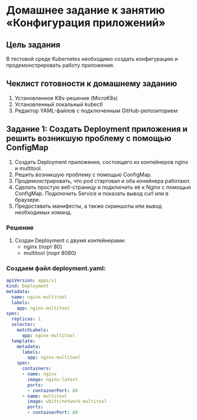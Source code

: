 # Домашнее задание к занятию «Конфигурация приложений»

## Цель задания

В тестовой среде Kubernetes необходимо создать конфигурацию и продемонстрировать работу приложения.

## Чеклист готовности к домашнему заданию

1. Установленное K8s-решение (MicroK8s)
2. Установленный локальный kubectl
3. Редактор YAML-файлов с подключенным GitHub-репозиторием

## Задание 1: Создать Deployment приложения и решить возникшую проблему с помощью ConfigMap

1) Создать Deployment приложения, состоящего из контейнеров nginx и multitool.
2) Решить возникшую проблему с помощью ConfigMap.
3) Продемонстрировать, что pod стартовал и оба конейнера работают.
4) Сделать простую веб-страницу и подключить её к Nginx с помощью ConfigMap. Подключить Service и показать вывод curl или в браузере.
5) Предоставить манифесты, а также скриншоты или вывод необходимых команд.

### Решение

1. Создан Deployment с двумя контейнерами:
   - nginx (порт 80)
   - multitool (порт 8080)

### Создаем файл deployment.yaml:
```yaml
apiVersion: apps/v1
kind: Deployment
metadata:
  name: nginx-multitool
  labels:
    app: nginx-multitool
spec:
  replicas: 1
  selector:
    matchLabels:
      app: nginx-multitool
  template:
    metadata:
      labels:
        app: nginx-multitool
    spec:
      containers:
      - name: nginx
        image: nginx:latest
        ports:
        - containerPort: 80
      - name: multitool
        image: wbitt/network-multitool
        ports:
        - containerPort: 80
```












































